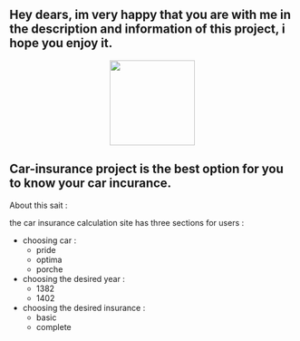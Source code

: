 ## Hey dears, im very happy that you are with me in the description and information of this project, i hope you enjoy it.

 <center> <img style="width:150px " src ="https://img.freepik.com/premium-vector/happy-lady-2d-vector-isolated-illustration_151150-9439.jpg?w=2000">
</center>

## Car-insurance project is the best option for you to know your car incurance.
 About this sait :
 
 the car insurance calculation site has three sections for users :

* choosing car :
  - pride
  - optima
  - porche
* choosing the desired year :
  - 1382
  - 1402
* choosing the desired insurance :
   - basic
   - complete
